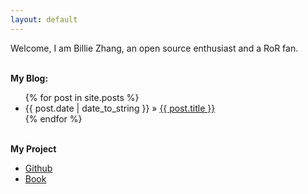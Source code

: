 ```yaml
---
layout: default
---
```

<p>
  Welcome, I am Billie Zhang, an open source enthusiast and a RoR fan.
</p>

<p><br /><b>My Blog:</b></p>
  <ul class="posts">
    {% for post in site.posts %}
      <li><span>{{ post.date | date_to_string }}</span> &raquo; <a href="{{ post.url }}">{{ post.title }}</a></li>
    {% endfor %}
  </ul>

<p><br /><b>My Project</b></p>
<ul>
  <li><a href="https://github.com/billie66">Github</a></li>
  <li><a href="http://billie66.github.com/TLCL/index.html">Book</a></li>
</ul>

